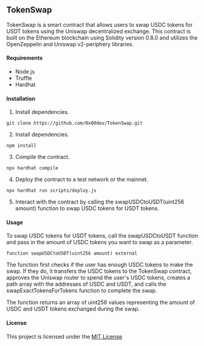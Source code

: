 


## TokenSwap

TokenSwap is a smart contract that allows users to swap USDC tokens for USDT tokens using the Uniswap decentralized exchange. This contract is built on the Ethereum blockchain using Solidity version 0.8.0 and utilizes the OpenZeppelin and Uniswap v2-periphery libraries.

#### Requirements
+ Node.js
+ Truffle
+ Hardhat

#### Installation


1. Install dependencies.
```shell
git clone https://github.com/0x00dev/TokenSwap.git
```

2. Install dependencies.
```shell
npm install
```

3. Compile the contract.
```shell
npx hardhat compile
```

4. Deploy the contract to a test network or the mainnet.
```shell
npx hardhat run scripts/deploy.js
```

5. Interact with the contract by calling the swapUSDCtoUSDT(uint256 amount) function to swap USDC tokens for USDT tokens.

#### Usage

To swap USDC tokens for USDT tokens, call the swapUSDCtoUSDT function and pass in the amount of USDC tokens you want to swap as a parameter.

```shell
function swapUSDCtoUSDT(uint256 amount) external
```

The function first checks if the user has enough USDC tokens to make the swap. If they do, it transfers the USDC tokens to the TokenSwap contract, approves the Uniswap router to spend the user's USDC tokens, creates a path array with the addresses of USDC and USDT, and calls the swapExactTokensForTokens function to complete the swap.

The function returns an array of uint256 values representing the amount of USDC and USDT tokens exchanged during the swap.

#### License

This project is licensed under the [MIT License](https://opensource.org/license/mit/ "MIT License link")
